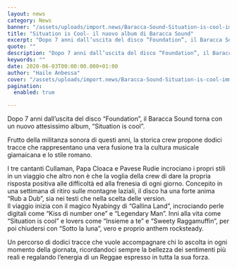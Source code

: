 ```yaml
---
layout: news
category: News
banner: "/assets/uploads/import.news/Baracca-Sound-Situation-is-cool-immagine.jpg"
title: "Situation is Cool- il nuovo album di Baracca Sound"
excerpt: "Dopo 7 anni dall’uscita del disco “Foundation”, il Baracca Sound torna con un nuovo attesissimo album, “Situation is cool”. Frutto della militanza sonora di questi anni, la storica crew propone dodici tracce che rappresentano una vera fusione tra la cultura musicale giamaicana e lo stile romano. I tre cantanti Cullaman, Papa Cloaca e Pavese Rudie [&hellip"
quote: ""
description: "Dopo 7 anni dall’uscita del disco “Foundation”, il Baracca Sound torna con un nuovo attesissimo album, “Situation is cool”. Frutto della militanza sonora di questi anni, la storica crew propone dodici tracce che rappresentano una vera fusione tra la cultura musicale giamaicana e lo stile romano. I tre cantanti Cullaman, Papa Cloaca e Pavese Rudie [&hellip"
keywords: ""
date: 2020-06-03T00:00:00.000+01:00
author: "Haile Anbessa"
cover: "/assets/uploads/import.news/Baracca-Sound-Situation-is-cool-immagine.jpg"
pagination:
  enabled: true

---
```


Dopo 7 anni dall’uscita del disco “Foundation”, il Baracca Sound torna con un nuovo attesissimo album, “Situation is cool”.

Frutto della militanza sonora di questi anni, la storica crew propone dodici tracce che rappresentano una vera fusione tra la cultura musicale giamaicana e lo stile romano.

I tre cantanti Cullaman, Papa Cloaca e Pavese Rudie incrociano i propri stili in un viaggio che altro non è che la voglia della crew di dare la propria risposta positiva alle difficoltà ed alla frenesia di ogni giorno. Concepito in una settimana di ritiro sulle montagne laziali, il disco ha una forte anima “Rub a Dub”, sia nei testi che nella scelta delle version.  
Il viaggio inizia con il magico Nyabingy di “Gallina Land”, incrociando perle digitali come “Kiss di number one” e “Legendary Man”. Inni alla vita come “Situation is cool” e lovers come “Insieme a te” e “Sweety Raggamuffin”, per poi chiudersi con “Sotto la luna”, vero e proprio anthem rocksteady.

Un percorso di dodici tracce che vuole accompagnare chi lo ascolta in ogni momento della giornata, ricordandoci sempre la bellezza dei sentimenti più reali e regalando l’energia di un Reggae espresso in tutta la sua forza.